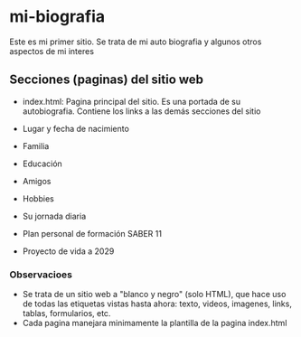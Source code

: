 # mi-biografia
Este es mi primer sitio. Se trata de mi auto biografia y algunos otros aspectos de mi interes

## Secciones (paginas) del sitio web

- index.html: Pagina principal del sitio. Es  una portada de su autobiografia. Contiene los links a las demás secciones del sitio

- Lugar y fecha de nacimiento

- Familia

- Educación

- Amigos

- Hobbies

- Su jornada diaria

- Plan personal de formación SABER 11

- Proyecto de vida a 2029

### Observacioes

- Se trata de un sitio web a "blanco y negro" (solo HTML), que hace uso de todas las etiquetas vistas hasta ahora: texto, videos, imagenes, links, tablas, formularios, etc.
- Cada pagina manejara minimamente la plantilla de la pagina index.html